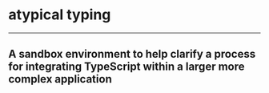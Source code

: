 # atypical typing

---

## A sandbox environment to help clarify a process for integrating TypeScript within a larger more complex application
